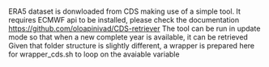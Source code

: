 ### 

ERA5 dataset is donwloaded from CDS making use of a simple tool. It requires ECMWF api to be installed, please check the documentation
https://github.com/oloapinivad/CDS-retriever
The tool can be run in update mode so that when a new complete year is available, it can be retrieved
Given that folder structure is slightly different, a wrapper is prepared here for wrapper_cds.sh to loop on the avaiable variable
